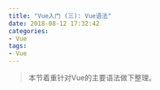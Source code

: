 ```yaml
---
title: "Vue入门 (三): Vue语法"
date: 2018-08-12 17:32:42
categories:
- Vue
tags:
- Vue
---
```


> 本节着重针对Vue的主要语法做下整理。

<!-- more -->